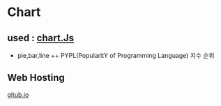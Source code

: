 # Chart
## used : [chart.Js](https://www.chartjs.org/)
+ pie,bar,line
++ PYPL(PopularitY of Programming Language) 지수 순위

## Web Hosting
[gitub.io](https://pwrwpw.github.io/gameP/)
